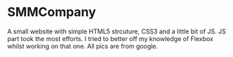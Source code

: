 # SMMCompany
A small website with simple HTML5 strcuture, CSS3 and a little bit of JS. JS part took the most efforts.
I tried to better off my knowledge of Flexbox whilst working on that one. 
All pics are from google.
